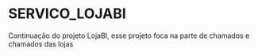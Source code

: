 # SERVICO_LOJABI
 Continuação do projeto LojaBI, esse projeto foca na parte de chamados e chamados das lojas
